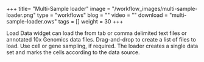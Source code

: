 +++
title= "Multi-Sample loader"
image =  "/workflow_images/multi-sample-loader.png"
type = "workflows"
blog =  ""
video = ""
download = "multi-sample-loader.ows"
tags = []
weight = 30
+++

Load Data widget can load the from tab or comma delimited text files or annotated 10x Genomics data files. Drag-and-drop to create a list of files to load. Use cell or gene sampling, if required. The loader creates a single data set and marks the cells according to the data source.